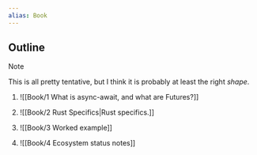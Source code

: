 ```yaml
---
alias: Book
---
```

## Outline

> [!note]
> This is all pretty tentative, but I think it is probably at least the right *shape*.

1. ![[Book/1 What is async-await, and what are Futures?]]

2. ![[Book/2 Rust Specifics|Rust specifics.]]

3. ![[Book/3 Worked example]]

4. ![[Book/4 Ecosystem status notes]]
